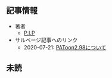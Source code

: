 ## 記事情報
- 著者
	- <a href="https://www.nicovideo.jp/user/2416682" target="_user">P.I.P</a>
- サルベージ記事へのリンク
	- 2020-07-21: <a href="https://mmdblomagasaru.blogspot.com/2025/02/patoon298.html" target="_page">PAToon2.98について</a>
## 未読
